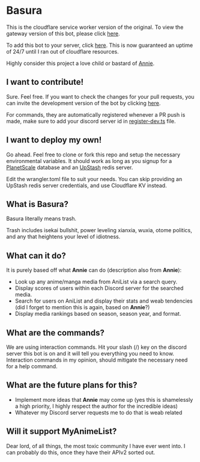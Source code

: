 # Basura

This is the cloudflare service worker version of the original. To view the gateway version of this bot,
please click [here](https://github.com/gavenda/studio-helper/tree/main/bot/basura).

To add this bot to your server, click [here](https://discord.com/oauth2/authorize?client_id=870014073197170799&scope=applications.commands).
This is now guaranteed an uptime of 24/7 until I ran out of cloudflare resources.

Highly consider this project a love child or bastard of [Annie](https://github.com/AlexanderColen/Annie-May-Discord-Bot).

## I want to contribute!

Sure. Feel free. If you want to check the changes for your pull requests, you can invite the development
version of the bot by clicking [here](https://discord.com/oauth2/authorize?client_id=911875737999527956&scope=applications.commands).

For commands, they are automatically registered whenever a PR push is made, make sure to add
your discord server id in [register-dev.ts](src/register-dev.ts) file.

## I want to deploy my own!

Go ahead. Feel free to clone or fork this repo and setup the necessary environmental variables. It should work as long as you signup
for a [PlanetScale](https://planetscale.com/) database and an [UpStash](https://upstash.com/) redis server.

Edit the wrangler.toml file to suit your needs. You can skip providing an UpStash redis server credentials, and use Cloudflare KV instead.

## What is Basura?

Basura literally means trash.

Trash includes isekai bullshit, power leveling xianxia, wuxia, otome politics,
and any that heightens your level of idiotness.

## What can it do?

It is purely based off what **Annie** can do (description also from **Annie**):

- Look up any anime/manga media from AniList via a search query.
- Display scores of users within each Discord server for the searched media.
- Search for users on AniList and display their stats and weab tendencies (did I forget to mention this is again, based
  on **Annie**?)
- Display media rankings based on season, season year, and format.

## What are the commands?

We are using interaction commands. Hit your slash (/) key on the discord server this bot is on and it will tell you
everything you need to know.
Interaction commands in my opinion, should mitigate the necessary need for a help command.

## What are the future plans for this?

- Implement more ideas that **Annie** may come up (yes this is shamelessly a high priority, I highly respect the author
  for the incredible ideas)
- Whatever my Discord server requests me to do that is weab related

## Will it support MyAnimeList?

Dear lord, of all things, the most toxic community I have ever went into. I can probably do this, once they have their
APIv2 sorted out.
